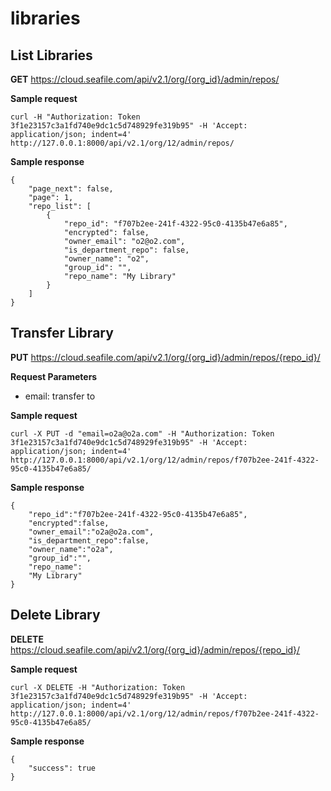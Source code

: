 # libraries

## List Libraries

**GET** <https://cloud.seafile.com/api/v2.1/org/{org_id}/admin/repos/>

**Sample request**

```
curl -H "Authorization: Token 3f1e23157c3a1fd740e9dc1c5d748929fe319b95" -H 'Accept: application/json; indent=4' http://127.0.0.1:8000/api/v2.1/org/12/admin/repos/

```

**Sample response**

```
{
    "page_next": false,
    "page": 1,
    "repo_list": [
        {
            "repo_id": "f707b2ee-241f-4322-95c0-4135b47e6a85",
            "encrypted": false,
            "owner_email": "o2@o2.com",
            "is_department_repo": false,
            "owner_name": "o2",
            "group_id": "",
            "repo_name": "My Library"
        }
    ]
}
```

## Transfer Library

**PUT** <https://cloud.seafile.com/api/v2.1/org/{org_id}/admin/repos/{repo_id}/>

**Request Parameters**

- email: transfer to

**Sample request**

```
curl -X PUT -d "email=o2a@o2a.com" -H "Authorization: Token 3f1e23157c3a1fd740e9dc1c5d748929fe319b95" -H 'Accept: application/json; indent=4' http://127.0.0.1:8000/api/v2.1/org/12/admin/repos/f707b2ee-241f-4322-95c0-4135b47e6a85/

```

**Sample response**

```
{
	"repo_id":"f707b2ee-241f-4322-95c0-4135b47e6a85",
    "encrypted":false,
    "owner_email":"o2a@o2a.com",
    "is_department_repo":false,
    "owner_name":"o2a",
    "group_id":"",
    "repo_name":
    "My Library"
}
```

## Delete Library

**DELETE** <https://cloud.seafile.com/api/v2.1/org/{org_id}/admin/repos/{repo_id}/>

**Sample request**

```
curl -X DELETE -H "Authorization: Token 3f1e23157c3a1fd740e9dc1c5d748929fe319b95" -H 'Accept: application/json; indent=4' http://127.0.0.1:8000/api/v2.1/org/12/admin/repos/f707b2ee-241f-4322-95c0-4135b47e6a85/

```

**Sample response**

```
{
    "success": true
}
```
